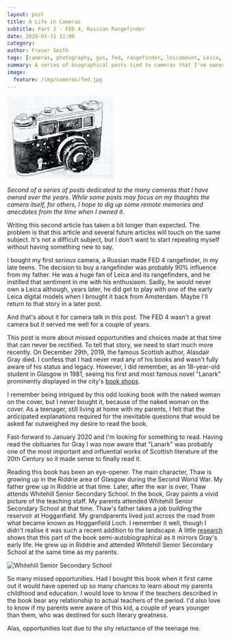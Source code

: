 ```yaml
---
layout: post
title: A Life in Cameras
subtitle: Part 2 - FED 4, Russian Rangefinder
date: 2020-01-31 11:00
category:
author: Fraser Smith
tags: [cameras, photography, gas, fed, rangefinder, leicamount, Leica, biographical, Whitehill Senior Secondary School, Riddrie, Glasgow, Alasdair Gray, Lanark]
summary: A series of biographical posts tied to cameras that I've owned
image:
  feature: /img/cameras/fed.jpg
---
```

<img src="/img/cameras/fed.jpg" style="width: 250px;" />

_Second of a series of posts dedicated to the many cameras that I have owned over the years. While some posts may focus on my thoughts the camera itself, for others, I hope to dig up some remote memories and anecdotes from the time when I owned it._
<!--more-->

Writing this second article has taken a bit longer than expected. The problem is that this article and several future articles will touch on the same subject. It's not a difficult subject, but I don't want to start repeating myself without having something new to say.

I bought my first _serious_ camera, a Russian made FED 4 rangefinder, in my late teens. The decision to buy a rangefinder was probably 90% influence from my father. He was a huge fan of Leica and its rangefinders, and he instilled that sentiment in me with his enthusiasm. Sadly, he would never own a Leica although, years later, he did get to play with one of the early Leica digital models when I brought it back from Amsterdam. Maybe I'll return to that story in a later post.

And that's about it for camera talk in this post. The FED 4 wasn't a great camera but it served me well for a couple of years.

This post is more about missed opportunities and choices made at that time that can never be rectified. To tell that story, we need to start much more recently. On December 29th, 2019, the famous Scottish author, Alasdair Gray died. I confess that I had never read any of his books and wasn't fully aware of his status and legacy. However, I did remember, as an 18-year-old student in Glasgow in 1981, seeing his first and most famous novel "Lanark" prominently displayed in the city's [book shops](http://www.mycityglasgow.co.uk/index_files/johnsmith.htm).

I remember being intrigued by this odd looking book with the naked woman on the cover, but I never bought it, because of the naked woman on the cover. As a teenager, still living at home with my parents, I felt that the anticipated explanations required for the inevitable questions that would be asked far outweighed my desire to read the book.

Fast-forward to January 2020 and I'm looking for something to read. Having read the obituaries for Gray I was now aware that "Lanark" was probably one of the most important and influential works of Scottish literature of the 20th Century so it made sense to finally read it.

Reading this book has been an eye-opener. The main character, Thaw is growing up in the Riddrie area of Glasgow during the Second World War. My father grew up in Riddrie at that time. Later, after the war is over, Thaw attends Whitehill Senior Secondary School. In the book, Gray paints a vivid picture of the teaching staff. My parents attended Whitehill Senior Secondary School at that time. Thaw's father takes a job building the reservoir at Hogganfield. My grandparents lived just across the road from what became known as Hogganfield Loch. I remember it well, though I didn't realise it was such a recent addition to the landscape. A little [research](https://www.wikiwand.com/en/Alasdair_Gray) shows that this part of the book semi-autobiographical as it mirrors Gray's early life. He grew up in Riddrie and attended Whitehill Senior Secondary School at the same time as my parents.

<img src="https://i.pinimg.com/originals/a7/c1/31/a7c1315001ba76f3241159f45760e6a4.jpg" style="width: 250px;" title="Whitehill Senior Secondary School" alt="Whitehill Senior Secondary School"/>

So many missed opportunities. Had I bought this book when it first came out it would have opened up so many chances to learn about my parents childhood and education. I would love to know if the teachers described in the book bear any relationship to actual teachers of the period. I'd also love to know if my parents were aware of this kid, a couple of years younger than them, who was destined for such literary greatness.

Alas, opportunities lost due to the shy reluctance of the teenage me.